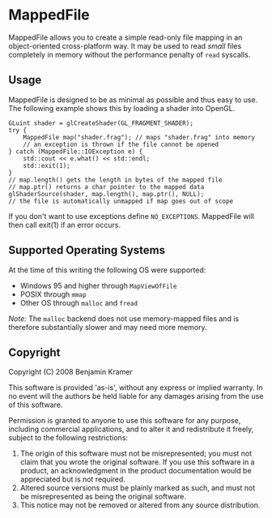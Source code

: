 MappedFile
==========

MappedFile allows you to create a simple read-only file mapping
in an object-oriented cross-platform way. It may be used to read
*small* files completely in memory without the performance penalty
of `read` syscalls.

Usage
-----
MappedFile is designed to be as minimal as possible and thus
easy to use. The following example shows this by loading a shader
into OpenGL.

	GLuint shader = glCreateShader(GL_FRAGMENT_SHADER);
	try {
		MappedFile map("shader.frag"); // maps "shader.frag" into memory
		// an exception is thrown if the file cannot be opened
	} catch (MappedFile::IOException e) {
		std::cout << e.what() << std::endl;
		std::exit(1);
	}
	// map.length() gets the length in bytes of the mapped file
	// map.ptr() returns a char pointer to the mapped data
	glShaderSource(shader, map.length(), map.ptr(), NULL);
	// the file is automatically unmapped if map goes out of scope

If you don't want to use exceptions define `NO_EXCEPTIONS`. MappedFile will
then call exit(1) if an error occurs.

Supported Operating Systems
---------------------------

At the time of this writing the following OS were supported:

- Windows 95 and higher through `MapViewOfFile`
- POSIX through `mmap`
- Other OS through `malloc` and `fread`

*Note:* The `malloc` backend does not use memory-mapped files and is therefore
substantially slower and may need more memory.

Copyright
---------

Copyright (C) 2008 Benjamin Kramer

This software is provided 'as-is', without any express or implied
warranty.  In no event will the authors be held liable for any damages
arising from the use of this software.

Permission is granted to anyone to use this software for any purpose,
including commercial applications, and to alter it and redistribute it
freely, subject to the following restrictions:

1. The origin of this software must not be misrepresented; you must not
   claim that you wrote the original software. If you use this software
   in a product, an acknowledgment in the product documentation would be
   appreciated but is not required.
2. Altered source versions must be plainly marked as such, and must not be
   misrepresented as being the original software.
3. This notice may not be removed or altered from any source distribution.